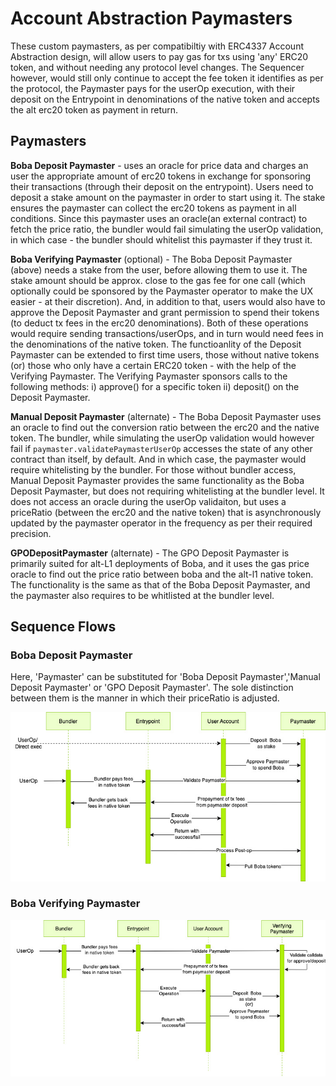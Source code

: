 # Account Abstraction Paymasters

These custom paymasters, as per compatibiltiy with ERC4337 Account Abstraction design, will allow users to pay gas for txs using 'any' ERC20 token, and without needing any protocol level changes. The Sequencer however, would still only continue to accept the fee token it identifies as per the protocol, the Paymaster pays for the userOp execution, with their deposit on the Entrypoint in denominations of the native token and accepts the alt erc20 token as payment in return.

## Paymasters

**Boba Deposit Paymaster** - uses an oracle for price data and charges an user the appropriate amount of erc20 tokens in exchange for sponsoring their transactions (through their deposit on the entrypoint). Users need to deposit a stake amount on the paymaster in order to start using it. The stake ensures the paymaster can collect the erc20 tokens as payment in all conditions. Since this paymaster uses an oracle(an external contract) to fetch the price ratio, the bundler would fail simulating the userOp validation, in which case - the bundler should whitelist this paymaster if they trust it.

**Boba Verifying Paymaster** (optional) - The Boba Deposit Paymaster (above) needs a stake from the user, before allowing them to use it. The stake amount should be approx. close to the gas fee for one call (which optionally could be sponsored by the Paymaster operator to make the UX easier - at their discretion). And, in addition to that, users would also have to approve the Deposit Paymaster and grant permission to spend their tokens (to deduct tx fees in the erc20 denominations). Both of these operations would require sending transactions/userOps, and in turn would need fees in the denominations of the native token. The functioanlity of the Deposit Paymaster can be extended to first time users, those without native tokens (or) those who only have a certain ERC20 token - with the help of the Verifying Paymaster. The Verifying Paymaster sponsors calls to the following methods: i) approve() for a specific token ii) deposit() on the Deposit Paymaster.

**Manual Deposit Paymaster** (alternate) - The Boba Deposit Paymaster uses an oracle to find out the conversion ratio between the erc20 and the native token. The bundler, while simulating the userOp validation would however fail if `paymaster.validatePaymasterUserOp` accesses the state of any other contract than itself, by default. And in which case, the paymaster would require whitelisting by the bundler. For those without bundler access, Manual Deposit Paymaster provides the same functionality as the Boba Deposit Paymaster, but does not requiring whitelisting at the bundler level. It does not access an oracle during the userOp validaiton, but uses a priceRatio (between the erc20 and the native token) that is asynchronously updated by the paymaster operator in the frequency as per their required precision.

**GPODepositPaymaster** (alternate) - The GPO Deposit Paymaster is primarily suited for alt-L1 deployments of Boba, and it uses the gas price oracle to find out the price ratio between boba and the alt-l1 native token. The functionality is the same as that of the Boba Deposit Paymaster, and the paymaster also requires to be whitlisted at the bundler level.

## Sequence Flows

### Boba Deposit Paymaster

Here, 'Paymaster' can be substituted for 'Boba Deposit Paymaster','Manual Deposit Paymaster' or 'GPO Deposit Paymaster'. The sole distinction between them is the manner in which their priceRatio is adjusted.

![DepositPaymaster](../../assets/BobaDepositPaymaster.jpg)

### Boba Verifying Paymaster

![VerifyingPaymaster](../../assets/VerifyingPaymaster.jpg)
